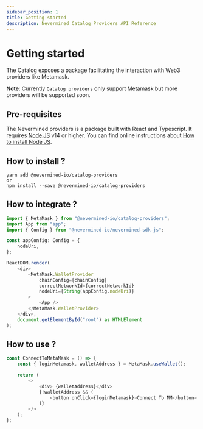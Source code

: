 ```yaml
---
sidebar_position: 1
title: Getting started
description: Nevermined Catalog Providers API Reference
---
```


# Getting started

The Catalog exposes a package facilitating the interaction with Web3 providers like Metamask.

**Note**: Currently `Catalog providers` only support Metamask but more providers will be supported soon.

## Pre-requisites

The Nevermined providers is a package built with React and Typescript.
It requires [Node JS](https://nodejs.org/) v14 or higher. You can find online instructions about [How to install Node JS](https://nodejs.dev/learn/how-to-install-nodejs).

## How to install ?

```
yarn add @nevermined-io/catalog-providers
or
npm install --save @nevermined-io/catalog-providers
```

## How to integrate ?

```typescript
import { MetaMask } from "@nevermined-io/catalog-providers";
import App from "app";
import { Config } from "@nevermined-io/nevermined-sdk-js";

const appConfig: Config = {
    nodeUri,
};

ReactDOM.render(
    <div>
        <MetaMask.WalletProvider
            chainConfig={chainConfig}
            correctNetworkId={correctNetworkId}
            nodeUri={String(appConfig.nodeUri)}
        >
            <App />
        </MetaMask.WalletProvider>
    </div>,
    document.getElementById("root") as HTMLElement
);
```

## How to use ?

```typescript
const ConnectToMetaMask = () => {
    const { loginMetamask, walletAddress } = MetaMask.useWallet();

    return (
        <>
            <div> {walletAddress}</div>
            {!walletAddress && (
                <button onClick={loginMetamask}>Connect To MM</button>
            )}
        </>
    );
};
```
